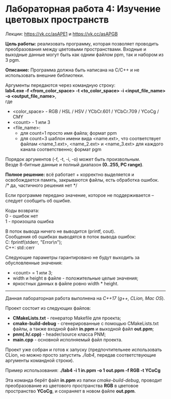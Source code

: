# Лабораторная работа 4: Изучение цветовых пространств

Лекции: https://vk.cc/asAPE1 и https://vk.cc/asAPGB 

**Цель работы:** реализовать программу, которая позволяет проводить преобразования между цветовыми пространствами.
Входные и выходные данные могут быть как одним файлом ppm, так и набором из 3 pgm.

**Описание:**
Программа должна быть написана на C/C++ и не использовать внешние библиотеки.

Аргументы передаются через командную строку:\
**lab4.exe -f <from_color_space> -t <to_color_space> -i <count> <input_file_name> -o <count> <output_file_name>**,\
где
- <color_space> - RGB / HSL / HSV / YCbCr.601 / YCbCr.709 / YCoCg / CMY
- <cоunt> - 1 или 3
- <file_name>:
  - для count=1 просто имя файла; формат ppm
  - для count=3 шаблон имени вида <name.ext>, что соответствует файлам <name_1.ext>, <name_2.ext> и <name_3.ext> для каждого канала соответственно; формат pgm

Порядок аргументов (-f, -t, -i, -o) может быть произвольным.\
Везде 8-битные данные и полный диапазон **(0..255, PC range)**.

**Полное решение:** всё работает + корректно выделяется и освобождается память, закрываются файлы, есть обработка ошибок.\
/* да, частичного решения нет */

Если программе передано значение, которое не поддерживается – следует сообщить об ошибке.

Коды возврата:\
0 - ошибок нет\
1 - произошла ошибка

В поток вывода ничего не выводится (printf, cout).\
Сообщения об ошибках выводятся в поток вывода ошибок:\
С: fprintf(stderr, "Error\n");\
C++: std::cerr

Следующие параметры гарантировано не будут выходить за обусловленные значения:
- <cоunt> = 1 или 3;
- width и height в файле - положительные целые значения;
- яркостных данных в файле ровно width * height.
  
__________________________________________________________________________________

Данная лабораторная работа выполнена на *C++17* (*g++, CLion, Mac OS*).

Проект состоит из следующих файлов:
- **CMakeLists.txt** - генератор Makefile для проекта;
- **cmake-build-debug** - сгенерированные с помощью CMakeLists.txt файлы, а также входной файл **in.ppm** и выходной файл **out.ppm**;
- **pnm(.h/.cpp)** - header/source класса PNM;
- **main.cpp** - основной исполняемый файл проекта.

Проект уже собран и готов к запуску (предпочтительнее использовать CLion, но можно просто запустить *./lab4*, передав соответствующие аргументы командной строки).

Пример использования: **./lab4 -i 1 in.ppm -o 1 out.ppm -f RGB -t YCoCg**

Эта команда берёт файл **in.ppm** из папки *cmake-build-debug*, проводит преобразование из цветового пространства **RGB** в цветовое пространство **YCoCg**, и сохраняет в новом файле **out.ppm**.
